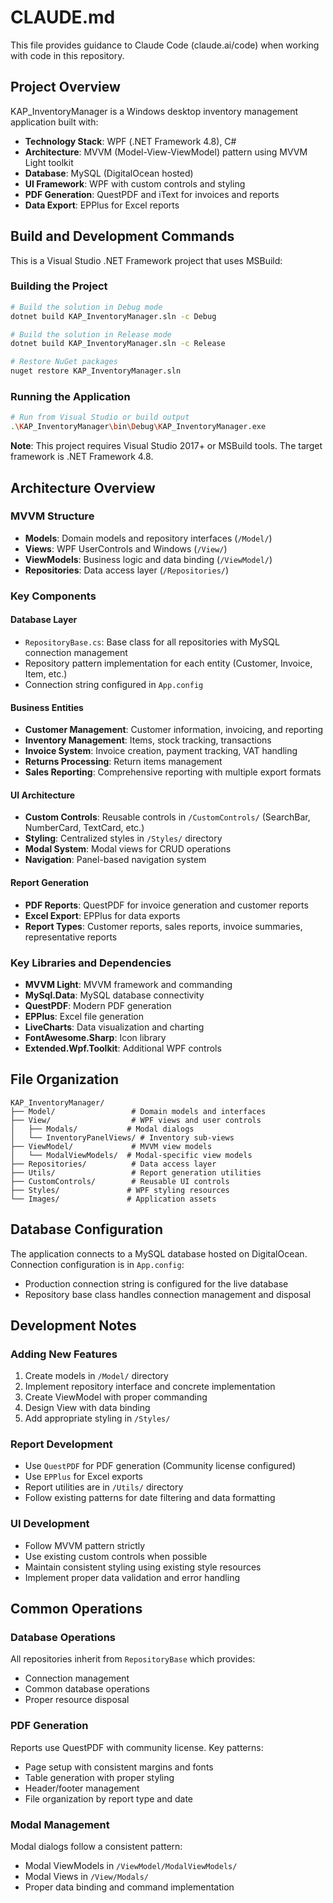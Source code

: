 # CLAUDE.md

This file provides guidance to Claude Code (claude.ai/code) when working with code in this repository.

## Project Overview

KAP_InventoryManager is a Windows desktop inventory management application built with:
- **Technology Stack**: WPF (.NET Framework 4.8), C#
- **Architecture**: MVVM (Model-View-ViewModel) pattern using MVVM Light toolkit
- **Database**: MySQL (DigitalOcean hosted)
- **UI Framework**: WPF with custom controls and styling
- **PDF Generation**: QuestPDF and iText for invoices and reports
- **Data Export**: EPPlus for Excel reports

## Build and Development Commands

This is a Visual Studio .NET Framework project that uses MSBuild:

### Building the Project
```bash
# Build the solution in Debug mode
dotnet build KAP_InventoryManager.sln -c Debug

# Build the solution in Release mode
dotnet build KAP_InventoryManager.sln -c Release

# Restore NuGet packages
nuget restore KAP_InventoryManager.sln
```

### Running the Application
```bash
# Run from Visual Studio or build output
.\KAP_InventoryManager\bin\Debug\KAP_InventoryManager.exe
```

**Note**: This project requires Visual Studio 2017+ or MSBuild tools. The target framework is .NET Framework 4.8.

## Architecture Overview

### MVVM Structure
- **Models**: Domain models and repository interfaces (`/Model/`)
- **Views**: WPF UserControls and Windows (`/View/`)
- **ViewModels**: Business logic and data binding (`/ViewModel/`)
- **Repositories**: Data access layer (`/Repositories/`)

### Key Components

#### Database Layer
- `RepositoryBase.cs`: Base class for all repositories with MySQL connection management
- Repository pattern implementation for each entity (Customer, Invoice, Item, etc.)
- Connection string configured in `App.config`

#### Business Entities
- **Customer Management**: Customer information, invoicing, and reporting
- **Inventory Management**: Items, stock tracking, transactions
- **Invoice System**: Invoice creation, payment tracking, VAT handling
- **Returns Processing**: Return items management
- **Sales Reporting**: Comprehensive reporting with multiple export formats

#### UI Architecture
- **Custom Controls**: Reusable controls in `/CustomControls/` (SearchBar, NumberCard, TextCard, etc.)
- **Styling**: Centralized styles in `/Styles/` directory
- **Modal System**: Modal views for CRUD operations
- **Navigation**: Panel-based navigation system

#### Report Generation
- **PDF Reports**: QuestPDF for invoice generation and customer reports
- **Excel Export**: EPPlus for data exports
- **Report Types**: Customer reports, sales reports, invoice summaries, representative reports

### Key Libraries and Dependencies
- **MVVM Light**: MVVM framework and commanding
- **MySql.Data**: MySQL database connectivity
- **QuestPDF**: Modern PDF generation
- **EPPlus**: Excel file generation
- **LiveCharts**: Data visualization and charting
- **FontAwesome.Sharp**: Icon library
- **Extended.Wpf.Toolkit**: Additional WPF controls

## File Organization

```
KAP_InventoryManager/
├── Model/                 # Domain models and interfaces
├── View/                  # WPF views and user controls
│   ├── Modals/           # Modal dialogs
│   └── InventoryPanelViews/ # Inventory sub-views
├── ViewModel/             # MVVM view models
│   └── ModalViewModels/  # Modal-specific view models
├── Repositories/          # Data access layer
├── Utils/                 # Report generation utilities
├── CustomControls/        # Reusable UI controls
├── Styles/               # WPF styling resources
└── Images/               # Application assets
```

## Database Configuration

The application connects to a MySQL database hosted on DigitalOcean. Connection configuration is in `App.config`:
- Production connection string is configured for the live database
- Repository base class handles connection management and disposal

## Development Notes

### Adding New Features
1. Create models in `/Model/` directory
2. Implement repository interface and concrete implementation
3. Create ViewModel with proper commanding
4. Design View with data binding
5. Add appropriate styling in `/Styles/`

### Report Development
- Use `QuestPDF` for PDF generation (Community license configured)
- Use `EPPlus` for Excel exports
- Report utilities are in `/Utils/` directory
- Follow existing patterns for date filtering and data formatting

### UI Development
- Follow MVVM pattern strictly
- Use existing custom controls when possible
- Maintain consistent styling using existing style resources
- Implement proper data validation and error handling

## Common Operations

### Database Operations
All repositories inherit from `RepositoryBase` which provides:
- Connection management
- Common database operations
- Proper resource disposal

### PDF Generation
Reports use QuestPDF with community license. Key patterns:
- Page setup with consistent margins and fonts
- Table generation with proper styling
- Header/footer management
- File organization by report type and date

### Modal Management
Modal dialogs follow a consistent pattern:
- Modal ViewModels in `/ViewModel/ModalViewModels/`
- Modal Views in `/View/Modals/`
- Proper data binding and command implementation
